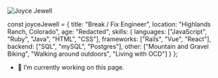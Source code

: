 ![Joyce Jewell](https://res.cloudinary.com/dzi34bvpv/image/upload/v1661102907/File_icnpo5.jpg)

const joyceJewell = {
    title: "Break / Fix Engineer",
    location: "Highlands Ranch, Colorado",
    age: "Redacted",
    skills: {
        languages: ["JavaScript", "Ruby", "Java", "HTML", "CSS"],
        frameworks: ["Rails", "Vue", "React"],
        backend: ["SQL", "mySQL", "Postgres"],
        other: ["Mountain and Gravel Biking", "Walking around outdoors", "Living with OCD"]
        }
     };

- 🔭 I’m currently working on this page. 





